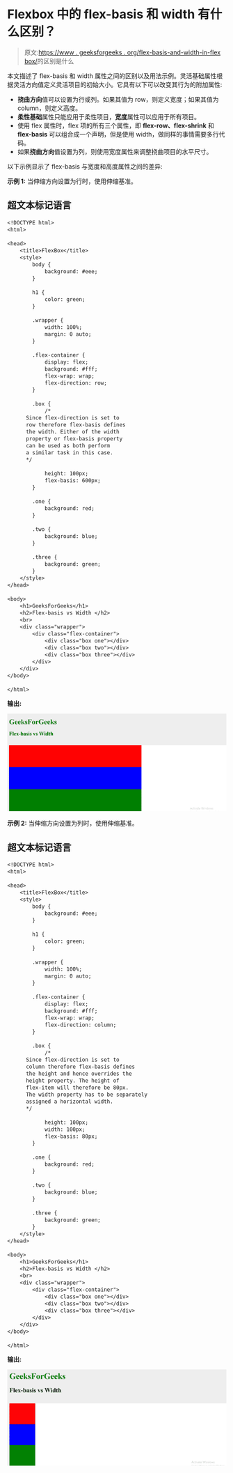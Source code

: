# Flexbox 中的 flex-basis 和 width 有什么区别？

> 原文:[https://www . geeksforgeeks . org/flex-basis-and-width-in-flex box/](https://www.geeksforgeeks.org/what-are-the-differences-between-flex-basis-and-width-in-flexbox/)的区别是什么

本文描述了 flex-basis 和 width 属性之间的区别以及用法示例。灵活基础属性根据灵活方向值定义灵活项目的初始大小。它具有以下可以改变其行为的附加属性:

*   **挠曲方向**值可以设置为行或列。如果其值为 row，则定义宽度；如果其值为 column，则定义高度。
*   **柔性基础**属性只能应用于柔性项目，**宽度**属性可以应用于所有项目。
*   使用 flex 属性时，flex 项的所有三个属性，即 **flex-row、flex-shrink** 和 **flex-basis** 可以组合成一个声明，但是使用 width，做同样的事情需要多行代码。
*   如果**挠曲方向**值设置为列，则使用宽度属性来调整挠曲项目的水平尺寸。

以下示例显示了 flex-basis 与宽度和高度属性之间的差异:

**示例 1:** 当伸缩方向设置为行时，使用伸缩基准。

## 超文本标记语言

```htmlhtml
<!DOCTYPE html>
<html>

<head>
    <title>FlexBox</title>
    <style>
        body {
            background: #eee;
        }

        h1 {
            color: green;
        }

        .wrapper {
            width: 100%;
            margin: 0 auto;
        }

        .flex-container {
            display: flex;
            background: #fff;
            flex-wrap: wrap;
            flex-direction: row;
        }

        .box {
            /*
      Since flex-direction is set to
      row therefore flex-basis defines 
      the width. Either of the width
      property or flex-basis property
      can be used as both perform
      a similar task in this case.
      */

            height: 100px;
            flex-basis: 600px;
        }

        .one {
            background: red;
        }

        .two {
            background: blue;
        }

        .three {
            background: green;
        }
    </style>
</head>

<body>
    <h1>GeeksForGeeks</h1>
    <h2>Flex-basis vs Width </h2>
    <br>
    <div class="wrapper">
        <div class="flex-container">
            <div class="box one"></div>
            <div class="box two"></div>
            <div class="box three"></div>
        </div>
    </div>
</body>

</html>
```

**输出:**

![](img/b28b1d605e83fc0648ea09ac51155f69.png)

**示例 2:** 当伸缩方向设置为列时，使用伸缩基准。

## 超文本标记语言

```htmlhtml
<!DOCTYPE html>
<html>

<head>
    <title>FlexBox</title>
    <style>
        body {
            background: #eee;
        }

        h1 {
            color: green;
        }

        .wrapper {
            width: 100%;
            margin: 0 auto;
        }

        .flex-container {
            display: flex;
            background: #fff;
            flex-wrap: wrap;
            flex-direction: column;
        }

        .box {
            /* 
      Since flex-direction is set to
      column therefore flex-basis defines 
      the height and hence overrides the
      height property. The height of
      flex-item will therefore be 80px.
      The width property has to be separately
      assigned a horizontal width.
      */

            height: 100px;
            width: 100px;
            flex-basis: 80px;
        }

        .one {
            background: red;
        }

        .two {
            background: blue;
        }

        .three {
            background: green;
        }
    </style>
</head>

<body>
    <h1>GeeksForGeeks</h1>
    <h2>Flex-basis vs Width </h2>
    <br>
    <div class="wrapper">
        <div class="flex-container">
            <div class="box one"></div>
            <div class="box two"></div>
            <div class="box three"></div>
        </div>
    </div>
</body>

</html>
```

**输出:**

![](img/4220c4913c8bfd85f4e7618711c86dd9.png)